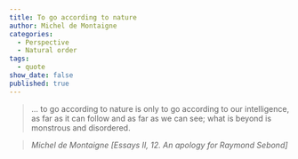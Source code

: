 ```yaml
---
title: To go according to nature
author: Michel de Montaigne
categories:
  - Perspective
  - Natural order
tags:
  - quote
show_date: false
published: true
---
```

> ... to go according to nature is only to go according to our intelligence, as far as it can follow and as far as we can see; what is beyond is monstrous and disordered.

> <cite>Michel de Montaigne [Essays II, 12. An apology for Raymond Sebond]</cite>

